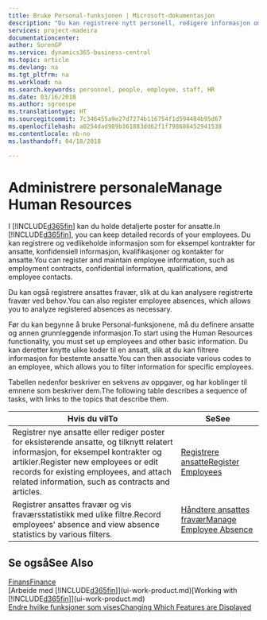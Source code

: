 ```yaml
---
title: Bruke Personal-funksjonen | Microsoft-dokumentasjon
description: "Du kan registrere nytt personell, redigere informasjon om eksisterende ansatte og registrere og analysere fravær."
services: project-madeira
documentationcenter: 
author: SorenGP
ms.service: dynamics365-business-central
ms.topic: article
ms.devlang: na
ms.tgt_pltfrm: na
ms.workload: na
ms.search.keywords: personnel, people, employee, staff, HR
ms.date: 03/16/2018
ms.author: sgroespe
ms.translationtype: HT
ms.sourcegitcommit: 7c346455a9e27d7274b116754f1d594484b95d67
ms.openlocfilehash: a0254dad989b361883dd62f1f798686452941538
ms.contentlocale: nb-no
ms.lasthandoff: 04/18/2018

---
```

# <a name="manage-human-resources"></a><span data-ttu-id="8614f-103">Administrere personale</span><span class="sxs-lookup"><span data-stu-id="8614f-103">Manage Human Resources</span></span>
<span data-ttu-id="8614f-104">I [!INCLUDE[d365fin](includes/d365fin_md.md)] kan du holde detaljerte poster for ansatte.</span><span class="sxs-lookup"><span data-stu-id="8614f-104">In [!INCLUDE[d365fin](includes/d365fin_md.md)], you can keep detailed records of your employees.</span></span> <span data-ttu-id="8614f-105">Du kan registrere og vedlikeholde informasjon som for eksempel kontrakter for ansatte, konfidensiell informasjon, kvalifikasjoner og kontakter for ansatte.</span><span class="sxs-lookup"><span data-stu-id="8614f-105">You can register and maintain employee information, such as employment contracts, confidential information, qualifications, and employee contacts.</span></span>

<span data-ttu-id="8614f-106">Du kan også registrere ansattes fravær, slik at du kan analysere registrerte fravær ved behov.</span><span class="sxs-lookup"><span data-stu-id="8614f-106">You can also register employee absences, which allows you to analyze registered absences as necessary.</span></span>

<span data-ttu-id="8614f-107">Før du kan begynne å bruke Personal-funksjonene, må du definere ansatte og annen grunnleggende informasjon.</span><span class="sxs-lookup"><span data-stu-id="8614f-107">To start using the Human Resources functionality, you must set up employees and other basic information.</span></span> <span data-ttu-id="8614f-108">Du kan deretter knytte ulike koder til en ansatt, slik at du kan filtrere informasjon for bestemte ansatte.</span><span class="sxs-lookup"><span data-stu-id="8614f-108">You can then associate various codes to an employee, which allows you to filter information for specific employees.</span></span>

<span data-ttu-id="8614f-109">Tabellen nedenfor beskriver en sekvens av oppgaver, og har koblinger til emnene som beskriver dem.</span><span class="sxs-lookup"><span data-stu-id="8614f-109">The following table describes a sequence of tasks, with links to the topics that describe them.</span></span>

| <span data-ttu-id="8614f-110">Hvis du vil</span><span class="sxs-lookup"><span data-stu-id="8614f-110">To</span></span> | <span data-ttu-id="8614f-111">Se</span><span class="sxs-lookup"><span data-stu-id="8614f-111">See</span></span> |
| --- | --- |
| <span data-ttu-id="8614f-112">Registrer nye ansatte eller rediger poster for eksisterende ansatte, og tilknytt relatert informasjon, for eksempel kontrakter og artikler.</span><span class="sxs-lookup"><span data-stu-id="8614f-112">Register new employees or edit records for existing employees, and attach related information, such as contracts and articles.</span></span> |[<span data-ttu-id="8614f-113">Registrere ansatte</span><span class="sxs-lookup"><span data-stu-id="8614f-113">Register Employees</span></span>](hr-how-register-employees.md) |
| <span data-ttu-id="8614f-114">Registrer ansattes fravær og vis fraværsstatistikk med ulike filtre.</span><span class="sxs-lookup"><span data-stu-id="8614f-114">Record employees' absence and view absence statistics by various filters.</span></span> |[<span data-ttu-id="8614f-115">Håndtere ansattes fravær</span><span class="sxs-lookup"><span data-stu-id="8614f-115">Manage Employee Absence</span></span>](hr-how-manage-absence.md) |

## <a name="see-also"></a><span data-ttu-id="8614f-116">Se også</span><span class="sxs-lookup"><span data-stu-id="8614f-116">See Also</span></span>
[<span data-ttu-id="8614f-117">Finans</span><span class="sxs-lookup"><span data-stu-id="8614f-117">Finance</span></span>](finance.md)  
<span data-ttu-id="8614f-118">[Arbeide med [!INCLUDE[d365fin](includes/d365fin_md.md)]](ui-work-product.md)</span><span class="sxs-lookup"><span data-stu-id="8614f-118">[Working with [!INCLUDE[d365fin](includes/d365fin_md.md)]](ui-work-product.md)</span></span>  
[<span data-ttu-id="8614f-119">Endre hvilke funksjoner som vises</span><span class="sxs-lookup"><span data-stu-id="8614f-119">Changing Which Features are Displayed</span></span>](ui-experiences.md)        

